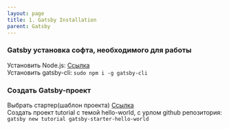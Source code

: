 ```yaml
---
layout: page
title: 1. Gatsby Installation
parent: Gatsby
---
```

### Gatsby установка софта, необходимого для работы  
Установить Node.js: [Ссылка](https://nodejs.org/en)  
Установить gatsby-cli: `sudo npm i -g gatsby-cli`  

### Создать Gatsby-проект  
Выбрать стартер(шаблон проекта) [Ссылка](https://www.gatsbyjs.com/starters/)  
Создать проект tutorial с темой hello-world, с урлом github репозитория:  
`gatsby new tutorial gatsby-starter-hello-world`  